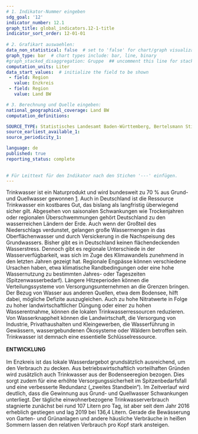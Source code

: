 ```yaml
---
# 1. Indikator-Nummer eingeben 
sdg_goal: '12'
indicator_number: 12.1
graph_title: global_indicators.12-1-title
indicator_sort_order: 12-01-01
 
# 2. Grafikart auswaehlen: 
data_non_statistical: false  # set to 'false' for chart/graph visualization 
graph_type: bar  # chart types include: bar, line, binary 
#graph_stacked_disaggregation: Gruppe  ## uncomment this line for stacked bars. eplace 'Geschlecht' with the field of aggregation. 
computation_units: Liter 
data_start_values:  # initialize the field to be shown  
 - field: Region 
   value: Enzkreis
 - field: Region 
   value: Land BW

# 3. Berechnung und Quelle eingeben: 
national_geographical_coverage: Land BW
computation_definitions: 

SOURCE_TYPE: Statistisches Landesamt Baden-Württemberg, Bertelsmann Stiftung / Wegweiser Kommune
source_earliest_available_1: 
source_periodicity_1: 

language: de   
published: true 
reporting_status: complete
 
 
# Für Leittext für den Indikator nach den Stichen '---' einfügen. 
---
```

Trinkwasser ist ein Naturprodukt und wird bundesweit zu 70 % aus Grund- und Quellwasser gewonnen [1]. Auch in Deutschland ist die Ressource Trinkwasser ein kostbares Gut, das bislang als langfristig überwiegend sicher gilt. Abgesehen von saisonalen Schwankungen wie Trockenjahren oder regionalen Überschwemmungen gehört Deutschland zu den wasserreichen Ländern der Erde. Auch wenn der Großteil des Niederschlags verdunstet, gelangen große Wassermengen in das Oberflächenwasser und durch Versickerung in die Nachspeisung des Grundwassers. Bisher gibt es in Deutschland keinen flächendeckenden Wasserstress. Dennoch gibt es regionale Unterschiede in der Wasserverfügbarkeit, was sich im Zuge des Klimawandels zunehmend in den letzten Jahren gezeigt hat. Regionale Engpässe können verschiedene Ursachen haben, etwa klimatische Randbedingungen oder eine hohe Wassernutzung zu bestimmten Jahres- oder Tageszeiten (Spitzenwasserbedarf). Längere Hitzeperioden können die Verteilungssysteme von Versorgungsunternehmen an die Grenzen bringen. Der Bezug von Wasser aus anderen Quellen, etwa dem Bodensee, hilft dabei, mögliche Defizite auszugleichen. Auch zu hohe Nitratwerte in Folge zu hoher landwirtschaftlicher Düngung oder einer zu hohen Wasserentnahme, können die lokalen Trinkwasserressourcen reduzieren. Von Wasserknappheit können die Landwirtschaft, die Versorgung von Industrie, Privathaushalten und Kleingewerben, die Wasserführung in Gewässern, wassergebundenen Ökosysteme oder Wäldern betroffen sein. Trinkwasser ist demnach eine essentielle Schlüsselressource. <br>
<br>
**ENTWICKLUNG** <br>
<br>
Im Enzkreis ist das lokale Wasserdargebot grundsätzlich ausreichend, um den Verbrauch zu decken. Aus betriebswirtschaftlich vorteilhaften Gründen wird zusätzlich auch Trinkwasser aus der Bodenseeregion bezogen. Dies sorgt zudem für eine erhöhte Versorgungssicherheit im Spitzenbedarfsfall und eine verbesserte Redundanz („zweites Standbein“). Im Zeitverlauf wird deutlich, dass die Gewinnung aus Grund- und Quellwasser Schwankungen unterliegt. Der tägliche einwohnerbezogene Trinkwasserverbrauch stagnierte zunächst bei rund 107 Litern pro Tag, ist aber seit dem Jahr 2016 erheblich gestiegen und lag 2019 bei 136,4 Litern. Gerade die Bewässerung von Garten- und Grünanlagen und andere häusliche Verbräuche in heißen Sommern lassen den relativen Verbrauch pro Kopf stark ansteigen.

[1]: Umweltbundesamt (2019)
